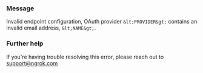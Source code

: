 
### Message
Invalid endpoint configuration, OAuth provider `&lt;PROVIDER&gt;` contains an invalid email address, `&lt;NAME&gt;`.

### Further help
If you're having trouble resolving this error, please reach out to [support@ngrok.com](mailto:support@ngrok.com?subject=Help%20with%20ERR_NGROK_1643)

